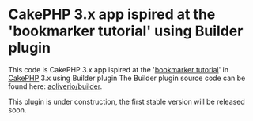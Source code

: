 # CakePHP 3.x app ispired at the 'bookmarker tutorial' using Builder plugin

This code is CakePHP 3.x app ispired at the '[bookmarker tutorial](http://book.cakephp.org/3.0/en/tutorials-and-examples/bookmarks/intro.html)' in [CakePHP](http://cakephp.org) 3.x using Builder plugin
The Builder plugin source code can be found here: [aoliverio/builder](https://github.com/aoliverio/builder).

This plugin is under construction, the first stable version will be released soon.
